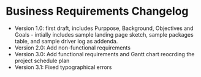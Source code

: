 # Business Requirements Changelog
* Version 1.0: first draft, includes Purppose, Background, Objectives and Goals - intially includes 
sample landing page sketch, sample packages table, and sample driver log as addenda.
* Version 2.0: Add non-functional requirements
* Version 3.0: Add functional requirements and Gantt chart reocrding the project schedule plan
* Version 3.1: Fixed typographical errors
